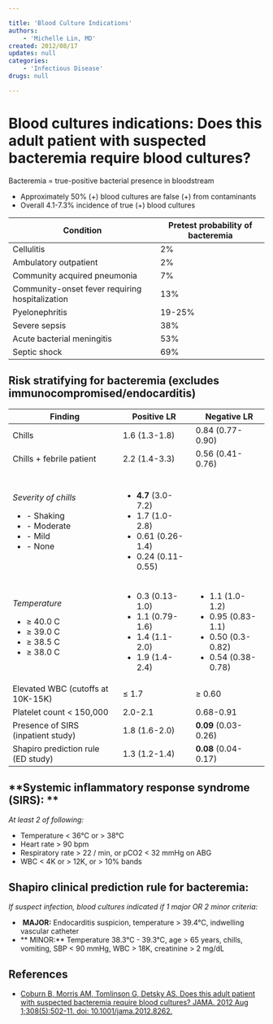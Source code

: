 ```yaml
---

title: 'Blood Culture Indications'
authors:
    - 'Michelle Lin, MD'
created: 2012/08/17
updates: null
categories:
    - 'Infectious Disease'
drugs: null

---
```




# Blood cultures indications: Does this adult patient with suspected bacteremia require blood cultures?

Bacteremia = true-positive bacterial presence in bloodstream

-   Approximately 50% (+) blood cultures are false (+) from contaminants
-   Overall 4.1-7.3% incidence of true (+) blood cultures

| Condition                                       | Pretest probability of bacteremia |
|-------------------------------------------------|-----------------------------------|
| Cellulitis                                      | 2%                                |
| Ambulatory outpatient                           | 2%                                |
| Community acquired pneumonia                    | 7%                                |
| Community-onset fever requiring hospitalization | 13%                               |
| Pyelonephritis                                  | 19-25%                            |
| Severe sepsis                                   | 38%                               |
| Acute bacterial meningitis                      | 53%                               |
| Septic shock                                    | 69%                               |

## Risk stratifying for bacteremia (excludes immunocompromised/endocarditis)

|  Finding                           | Positive LR       |  Negative LR         |
|------------------------------------|-------------------|----------------------|
| Chills                             | 1.6 (1.3-1.8)     | 0.84 (0.77-0.90)     |
| Chills + febrile patient           | 2.2 (1.4-3.3)     | 0.56 (0.41-0.76)     |
| *Severity of chills*<ul><li>- Shaking</li><li>- Moderate</li><li>- Mild</li><li>- None</li></ul> | &nbsp;<ul><li>**4.7** (3.0-7.2) </li><li>1.7 (1.0-2.8)</li><li>0.61 (0.26-1.4)</li><li>0.24 (0.11-0.55)</li></ul> | |
| *Temperature*<ul><li>≥ 40.0 C</li><li>≥ 39.0 C</li><li>≥ 38.5 C</li><li>≥ 38.0 C</li></ul> | <ul><li>0.3 (0.13-1.0)</li><li>1.1 (0.79-1.6)</li><li>1.4 (1.1-2.0)</li><li>1.9 (1.4-2.4)</li></ul> | <ul><li>1.1 (1.0-1.2)</li><li>0.95 (0.83-1.1)</li><li>0.50 (0.3-0.82)</li><li>0.54 (0.38-0.78)</li></ul>      |
| Elevated WBC (cutoffs at 10K-15K)  | ≤ 1.7             | ≥ 0.60               |
| Platelet count &lt; 150,000        | 2.0-2.1           | 0.68-0.91            |
| Presence of SIRS (inpatient study) | 1.8 (1.6-2.0)     | **0.09** (0.03-0.26) |
| Shapiro prediction rule (ED study) | 1.3 (1.2-1.4)     | **0.08** (0.04-0.17) |

## **Systemic inflammatory response syndrome (SIRS): **

*At least 2 of following:*

-   Temperature &lt; 36°C or &gt; 38°C
-   Heart rate &gt; 90 bpm
-   Respiratory rate &gt; 22 / min, or pCO2 &lt; 32 mmHg on ABG
-   WBC &lt; 4K or &gt; 12K, or &gt; 10% bands

## **Shapiro clinical prediction rule for bacteremia:**

*If suspect infection, blood cultures indicated if 1 major OR 2 minor criteria:*

-    **MAJOR:** Endocarditis suspicion, temperature &gt; 39.4°C, indwelling vascular catheter
-   ** MINOR:** Temperature 38.3°C - 39.3°C, age &gt; 65 years, chills, vomiting, SBP &lt; 90 mmHg, WBC &gt; 18K, creatinine &gt; 2 mg/dL

## References

-   [Coburn B, Morris AM, Tomlinson G, Detsky AS. Does this adult patient with suspected bacteremia require blood cultures? JAMA. 2012 Aug 1;308(5):502-11. doi: 10.1001/jama.2012.8262.](https://www.ncbi.nlm.nih.gov/pubmed/?term=22851117)
